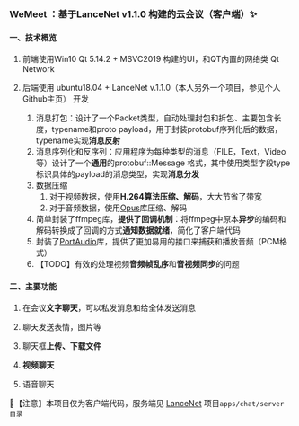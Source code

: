 ### WeMeet ：基于LanceNet v1.1.0 构建的云会议（客户端）✨

#### 一、**技术概览**

1. 前端使用Win10 Qt 5.14.2 + MSVC2019 构建的UI，和QT内置的网络类 Qt Network
2. 后端使用 ubuntu18.04 + LanceNet v.1.1.0（本人另外一个项目，参见个人Github主页） 开发

   1. 消息打包：设计了一个Packet类型，自动处理封包和拆包、主要包含长度，typename和proto payload，用于封装protobuf序列化后的数据，typename实现**消息反射**
   2. 消息序列化和反序列：应用程序为每种类型的消息（FILE，Text，Video等）设计了一个**通用**的protobuf::Message 格式，其中使用类型字段type标识具体的payload的消息类型，实现**消息分发**
   3. 数据压缩
      1. 对于视频数据，使用**H.264算法压缩、解码**，大大节省了带宽
      2. 对于音频数据，使用[Opus](https://www.opus-codec.org/)库压缩、解码
   4. 简单封装了ffmpeg库，**提供了回调机制**：将ffmpeg中原本**异步**的编码和解码转换成了回调的方式**通知数据就绪**，简化了客户端代码
   5. 封装了[PortAudio](http://portaudio.com/docs/v19-doxydocs/index.html)库，提供了更加易用的接口来捕获和播放音频（PCM格式）
   6. 【TODO】有效的处理视频**音频帧乱序**和**音视频同步**的问题

#### 二、**主要功能**

1. 在会议**文字聊天**，可以私发消息和给全体发送消息

2. 聊天发送表情，图片等

3. 聊天框**上传、下载文件**

4. **视频聊天**

5. 语音聊天

   

🎯【注意】本项目仅为客户端代码，服务端见 [LanceNet](https://github.com/LACHENNG/LanceNet) 项目`apps/chat/server 目录`
